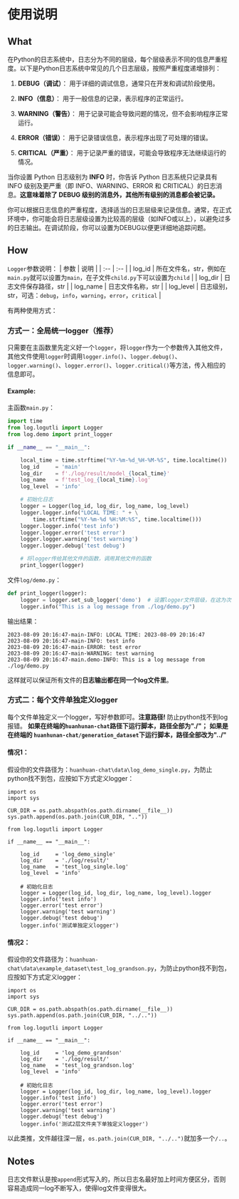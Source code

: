 # 使用说明

## What
在Python的日志系统中，日志分为不同的层级，每个层级表示不同的信息严重程度。以下是Python日志系统中常见的几个日志层级，按照严重程度递增排列：

1. <b>DEBUG（调试）</b>： 用于详细的调试信息，通常只在开发和调试阶段使用。

2. <b>INFO（信息）</b>： 用于一般信息的记录，表示程序的正常运行。

3. <b>WARNING（警告）</b>： 用于记录可能会导致问题的情况，但不会影响程序正常运行。

4. <b>ERROR（错误）</b>： 用于记录错误信息，表示程序出现了可处理的错误。

5. <b>CRITICAL（严重）</b>： 用于记录严重的错误，可能会导致程序无法继续运行的情况。

当你设置 Python 日志级别为 <b>INFO</b> 时，你告诉 Python 日志系统只记录具有 INFO 级别及更严重（即 INFO、WARNING、ERROR 和 CRITICAL）的日志消息。<b>这意味着除了 DEBUG 级别的消息外，其他所有级别的消息都会被记录。</b>

你可以根据日志信息的严重程度，选择适当的日志层级来记录信息。通常，在正式环境中，你可能会将日志层级设置为比较高的层级（如INFO或以上），以避免过多的日志输出。在调试阶段，你可以设置为DEBUG以便更详细地追踪问题。


## How
`Logger`参数说明：
| 参数 | 说明 |
| :-- | :-- |
| log_id   | 所在文件名，str，例如在`main.py`就可以设置为`main`，在子文件`child.py`下可以设置为`child` |
| log_dir | 日志文件保存路径，str |
| log_name | 日志文件名称，str |
| log_level | 日志级别，str，可选：`debug`，`info`，`warning`，`error`，`critical` |

有两种使用方式：
### 方式一：全局统一logger（推荐）
只需要在主函数里先定义好一个`logger`，将`logger`作为一个参数传入其他文件，其他文件使用`logger`时调用`logger.info()`、`logger.debug()`、`logger.warning()`、`logger.error()`、`logger.critical()`等方法，传入相应的信息即可。

#### Example:
主函数`main.py`：
```python
import time
from log.logutli import Logger
from log.demo import print_logger

if __name__ == "__main__":

    local_time = time.strftime("%Y-%m-%d_%H-%M-%S", time.localtime())
    log_id     = 'main'
    log_dir    = f'./log/result/model_{local_time}'
    log_name   = f'test_log_{local_time}.log'
    log_level  = 'info'

    # 初始化日志
    logger = Logger(log_id, log_dir, log_name, log_level)
    logger.logger.info("LOCAL TIME: " + \
        time.strftime("%Y-%m-%d %H:%M:%S", time.localtime()))
    logger.logger.info('test info')
    logger.logger.error('test error')
    logger.logger.warning('test warning')
    logger.logger.debug('test debug')

    # 将logger传给其他文件的函数，调用其他文件的函数
    print_logger(logger)

```
文件`log/demo.py`：
```python
def print_logger(logger):
    logger = logger.set_sub_logger('demo')  # 设置logger文件层级，在这为次级目录下的demo
    logger.info("This is a log message from ./log/demo.py")

```
输出结果：
```
2023-08-09 20:16:47-main-INFO: LOCAL TIME: 2023-08-09 20:16:47
2023-08-09 20:16:47-main-INFO: test info
2023-08-09 20:16:47-main-ERROR: test error
2023-08-09 20:16:47-main-WARNING: test warning
2023-08-09 20:16:47-main.demo-INFO: This is a log message from ./log/demo.py
```

这样就可以保证所有文件的<b>日志输出都在同一个log文件里</b>。

### 方式二：每个文件单独定义logger

每个文件单独定义一个logger，写好参数即可。<b>注意路径!</b> 防止python找不到log报错。
<b>如果在终端的`huanhunan-chat`路径下运行脚本，路径全部为"./"；</b>
<b>如果是在终端的 `huanhunan-chat/generation_dataset`下运行脚本，路径全部改为"../" </b>

#### 情况1：
假设你的文件路径为：`huanhuan-chat\data\log_demo_single.py`，为防止python找不到包，应按如下方式定义logger：
```
import os
import sys

CUR_DIR = os.path.abspath(os.path.dirname(__file__))
sys.path.append(os.path.join(CUR_DIR, ".."))

from log.logutli import Logger

if __name__ == "__main__":

    log_id     = 'log_demo_single'  
    log_dir    = './log/result/'
    log_name   = 'test_log_single.log'
    log_level  = 'info'

    # 初始化日志
    logger = Logger(log_id, log_dir, log_name, log_level).logger
    logger.info('test info')
    logger.error('test error')
    logger.warning('test warning')
    logger.debug('test debug')
    logger.info('测试单独定义logger')
```

#### 情况2：
假设你的文件路径为：`huanhuan-chat\data\example_dataset\test_log_grandson.py`，为防止python找不到包，应按如下方式定义logger：
```
import os
import sys

CUR_DIR = os.path.abspath(os.path.dirname(__file__))
sys.path.append(os.path.join(CUR_DIR, "../.."))

from log.logutli import Logger

if __name__ == "__main__":

    log_id     = 'log_demo_grandson'  
    log_dir    = './log/result/'
    log_name   = 'test_log_grandson.log'
    log_level  = 'info'

    # 初始化日志
    logger = Logger(log_id, log_dir, log_name, log_level).logger
    logger.info('test info')
    logger.error('test error')
    logger.warning('test warning')
    logger.debug('test debug')
    logger.info('测试2层文件夹下单独定义logger')
```
以此类推，文件越往深一层，`os.path.join(CUR_DIR, "../..")`就加多一个`/..`。

## Notes
日志文件默认是按`append`形式写入的，所以日志名最好加上时间方便区分，否则容易造成同一log不断写入，使得log文件变得很大。